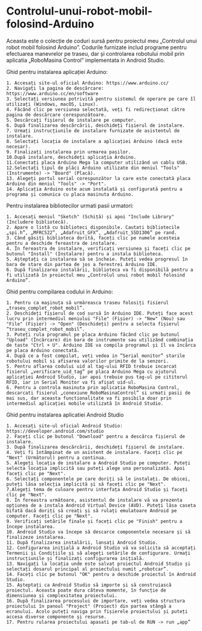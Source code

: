 # Controlul-unui-robot-mobil-folosind-Arduino
Aceasta este o colecție de coduri sursă pentru proiectul meu „Controlul unui robot mobil folosind Arduino”. Codurile furnizate includ programe pentru efectuarea manevrelor pe traseu, dar și controlarea robotului mobil prin aplicatia „RoboMasina Control” implementata in Android Studio. 

Ghid pentru instalarea aplicației Arduino:

	1. Accesați site-ul oficial Arduino: https://www.arduino.cc/
	2. Navigați la pagina de descărcare: https://www.arduino.cc/en/software
	3. Selectați versiunea potrivită pentru sistemul de operare pe care îl utilizați (Windows, macOS, Linux).
	4. Făcând clic pe versiunea selectată, veți fi redirecționat către pagina de descărcare corespunzătoare.
	5. Descărcați fișierul de instalare pe computer.
	6. După finalizarea descărcării, deschideți fișierul de instalare.
	7. Urmați instrucțiunile de instalare furnizate de asistentul de instalare.
	8. Selectați locația de instalare a aplicației Arduino (dacă este necesar).
	9. Finalizați instalarea prin urmarea pașilor.
	10.După instalare, deschideți aplicația Arduino.
	11.Conectați placa Arduino Mega la computer utilizând un cablu USB.
	12.Selectați tipul de plăci Arduino utilizate din meniul "Tools" (Instrumente) -> "Board" (Placă).
	13. Alegeți portul serial corespunzător la care este conectată placa Arduino din meniul "Tools" -> "Port".
	14. Aplicația Arduino este acum instalată și configurată pentru a programa și comunica cu placa masinuta Arduino.

Pentru instalarea bibliotecilor urmati pasii urmatori:

	1. Accesați meniul "Sketch" (Schiță) și apoi "Include Library" (Includere bibliotecă).
	2. Apare o listă cu biblioteci disponibile. Cautati bibliotecile „spi.h”, „MFRC522”, „Adafruit_GFX”, „Adafruit_SSD1306” pe rand.
	3. Când găsiți biblioteca dorită, faceți clic pe numele acesteia pentru a deschide fereastra de instalare.
	4. În fereastra de instalare, verificați versiunea și faceți clic pe butonul "Install" (Instalare) pentru a instala biblioteca.
	5. Așteptați ca instalarea să se încheie. Puteți vedea progresul în bara de stare din partea de jos a ferestrei Arduino IDE.
	6. După finalizarea instalării, biblioteca va fi disponibilă pentru a fi utilizată în proiectul meu „Controlul unui robot mobil folosind Arduino”.

Ghid pentru compilarea codului in Arduino:

	1. Pentru ca mașinuța să urmăreasca traseu folosiți fisierul „traseu_complet_robot_mobil”.
	2. Deschideți fișierul de cod sursă în Arduino IDE. Puteți face acest lucru prin intermediul meniului "File" (Fișier) -> "New" (Nou) sau "File" (Fișier) -> "Open" (Deschideți) pentru a selecta fișierul ”traseu_complet_robot_mobil”.
	3. Puteți rula programul pe placa Arduino făcând clic pe butonul "Upload" (Încărcare) din bara de instrumente sau utilizând combinația de taste "Ctrl + U". Arduino IDE va compila programul și îl va încărca pe placa Arduino conectată.
	4. După ce a fost compilat, veti vedea in ”Serial monitor” starile robotului mobil si afisarea valorilor primite de la senzori.
  	5. Pentru aflarea codului uid al tag-ului RFID trebuie incarcat fisierul „verificare_uid_tag” pe placa Arduino Mega cu ajutorul aplicației Android Studio, iar apoi trebuie pus tag-ul pe cititorul RFID, iar in Serial Monitor va fi afișat uid-ul.
	6. Pentru a controla masinuta prin aplicatia RoboMasina Control, descarcati fisierul „conexiune_RoboMasinaControl” si urmati pasii de mai sus, dar aceasta functionalitate va fi posibila doar prin intermediul aplicației mobile utilizată în Android Studio. 

Ghid pentru instalarea aplicatiei Android Studio

	1. Accesați site-ul oficial Android Studio: https://developer.android.com/studio
	2. Faceți clic pe butonul "Download" pentru a descărca fișierul de instalare.
	3. După finalizarea descărcării, deschideți fișierul de instalare.
	4. Veți fi întâmpinat de un asistent de instalare. Faceți clic pe "Next" (Următorul) pentru a continua.
	5. Alegeți locația de instalare a Android Studio pe computer. Puteți selecta locația implicită sau puteți alege una personalizată. Apoi faceți clic pe "Next".
	6. Selectați componentele pe care doriți să le instalați. De obicei, puteți lăsa selecția implicită și să faceți clic pe "Next".
	7.Alegeți tema de culoare pentru interfața Android Studio și faceți clic pe "Next".
	8. În fereastra următoare, asistentul de instalare vă va prezenta opțiunea de a instala Android Virtual Device (AVD). Puteți lăsa caseta bifată dacă doriți să creați și să rulați emulatoare Android pe computer. Faceți clic pe "Next".
	9. Verificați setările finale și faceți clic pe "Finish" pentru a începe instalarea.
	10. Android Studio va începe să descarce componentele necesare și să finalizeze instalarea.
	11. După finalizarea instalării, lansați Android Studio.
	12. Configurarea inițială a Android Studio vă va solicita să acceptați Termenii și Condițiile și să alegeți setările de configurare. Urmați instrucțiunile și finalizați configurarea inițială.
	13. Navigați la locația unde este salvat proiectul Android Studio și selectați dosarul principal al proiectului numit „robotcar”.
	14. Faceți clic pe butonul "OK" pentru a deschide proiectul în Android Studio.
	15. Așteptați ca Android Studio să importe și să construiască proiectul. Aceasta poate dura câteva momente, în funcție de dimensiunea și complexitatea proiectului.
	16. După finalizarea procesului de importare, veți vedea structura proiectului în panoul "Project" (Proiect) din partea stângă a ecranului. Acolo puteți naviga prin fișierele proiectului și puteți accesa diverse componente și resurse.
	17. Pentru rularea proiectului apasati pe tab-ul de RUN -> run „app” 


